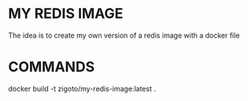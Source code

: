 # MY REDIS IMAGE

The idea is to create my own version of a redis image with a docker file

# COMMANDS

docker build -t zigoto/my-redis-image:latest .